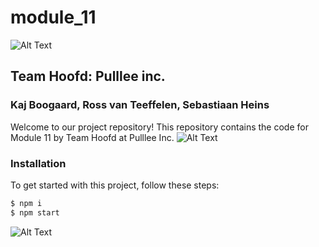 # module_11
![Alt Text](https://dummyimage.com/1000x20/000000/fff&text=+)
## Team Hoofd: Pulllee inc.
### Kaj Boogaard, Ross van Teeffelen, Sebastiaan Heins

Welcome to our project repository! This repository contains the code for Module 11 by Team Hoofd at Pulllee Inc.
![Alt Text](https://dummyimage.com/1000x20/000000/fff&text=+)
### Installation

To get started with this project, follow these steps:

```bash
$ npm i
$ npm start
```
![Alt Text](https://dummyimage.com/1000x150/6b03fc/FFF&text=+Pulllee+Inc.+)